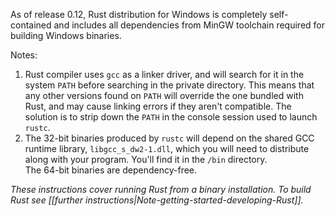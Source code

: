 As of release 0.12, Rust distribution for Windows is completely self-contained and includes all dependencies from MinGW toolchain required for building Windows binaries.

Notes:

1. Rust compiler uses `gcc` as a linker driver, and will search for it in the system `PATH` before searching in the private directory.  This means that any other versions found on `PATH` will override the one bundled with Rust, and may cause linking errors if they aren't compatible.  The solution is to strip down the `PATH` in the console session used to launch `rustc`.
2. The 32-bit binaries produced by `rustc` will depend on the shared GCC runtime library, `libgcc_s_dw2-1.dll`, which you will need to distribute along with your program.  You'll find it in the `/bin` directory.  
The 64-bit binaries are dependency-free.

*These instructions cover running Rust from a binary installation. To build Rust see [[further instructions|Note-getting-started-developing-Rust]].*